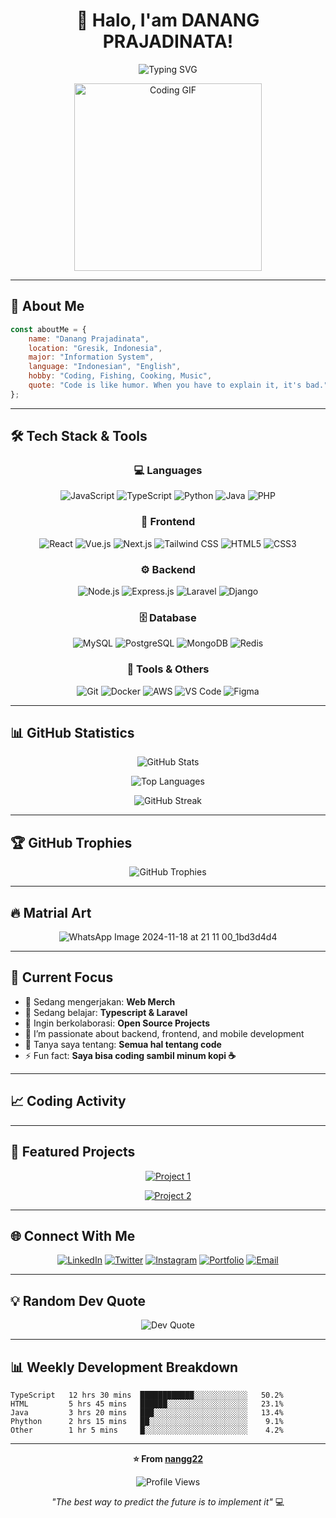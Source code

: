 <!-- GitHub Profile README Template -->

<div align="center">
  
# 👋 Halo, I'am DANANG PRAJADINATA!

<img src="https://readme-typing-svg.herokuapp.com?font=Fira+Code&pause=1000&color=36BCF7&center=true&vCenter=true&width=435&lines=Full+Stack+Developer;UI%2FUX+Enthusiast;Material+Art's;Always+Learning+New+Things;Love+to+Code+%26+Create!" alt="Typing SVG" />

</div>

<p align="center">
  <img src="https://media.giphy.com/media/L1R1tvI9svkIWwpVYr/giphy.gif" width="300" alt="Coding GIF" />
</p>

---
## 🚀 About Me

```javascript
const aboutMe = {
    name: "Danang Prajadinata",
    location: "Gresik, Indonesia",
    major: "Information System",
    language: "Indonesian", "English",
    hobby: "Coding, Fishing, Cooking, Music",
    quote: "Code is like humor. When you have to explain it, it's bad."
};
```

---

## 🛠️ Tech Stack & Tools

<div align="center">

### 💻 Languages
![JavaScript](https://img.shields.io/badge/-JavaScript-F7DF1E?style=for-the-badge&logo=javascript&logoColor=black)
![TypeScript](https://img.shields.io/badge/-TypeScript-3178C6?style=for-the-badge&logo=typescript&logoColor=white)
![Python](https://img.shields.io/badge/-Python-3776AB?style=for-the-badge&logo=python&logoColor=white)
![Java](https://img.shields.io/badge/-Java-007396?style=for-the-badge&logo=java&logoColor=white)
![PHP](https://img.shields.io/badge/-PHP-777BB4?style=for-the-badge&logo=php&logoColor=white)

### 🎨 Frontend
![React](https://img.shields.io/badge/-React-61DAFB?style=for-the-badge&logo=react&logoColor=black)
![Vue.js](https://img.shields.io/badge/-Vue.js-4FC08D?style=for-the-badge&logo=vue.js&logoColor=white)
![Next.js](https://img.shields.io/badge/-Next.js-000000?style=for-the-badge&logo=next.js&logoColor=white)
![Tailwind CSS](https://img.shields.io/badge/-Tailwind_CSS-38B2AC?style=for-the-badge&logo=tailwind-css&logoColor=white)
![HTML5](https://img.shields.io/badge/-HTML5-E34F26?style=for-the-badge&logo=html5&logoColor=white)
![CSS3](https://img.shields.io/badge/-CSS3-1572B6?style=for-the-badge&logo=css3&logoColor=white)

### ⚙️ Backend
![Node.js](https://img.shields.io/badge/-Node.js-339933?style=for-the-badge&logo=node.js&logoColor=white)
![Express.js](https://img.shields.io/badge/-Express.js-000000?style=for-the-badge&logo=express&logoColor=white)
![Laravel](https://img.shields.io/badge/-Laravel-FF2D20?style=for-the-badge&logo=laravel&logoColor=white)
![Django](https://img.shields.io/badge/-Django-092E20?style=for-the-badge&logo=django&logoColor=white)

### 🗄️ Database
![MySQL](https://img.shields.io/badge/-MySQL-4479A1?style=for-the-badge&logo=mysql&logoColor=white)
![PostgreSQL](https://img.shields.io/badge/-PostgreSQL-336791?style=for-the-badge&logo=postgresql&logoColor=white)
![MongoDB](https://img.shields.io/badge/-MongoDB-47A248?style=for-the-badge&logo=mongodb&logoColor=white)
![Redis](https://img.shields.io/badge/-Redis-DC382D?style=for-the-badge&logo=redis&logoColor=white)

### 🔧 Tools & Others
![Git](https://img.shields.io/badge/-Git-F05032?style=for-the-badge&logo=git&logoColor=white)
![Docker](https://img.shields.io/badge/-Docker-2496ED?style=for-the-badge&logo=docker&logoColor=white)
![AWS](https://img.shields.io/badge/-AWS-232F3E?style=for-the-badge&logo=amazon-aws&logoColor=white)
![VS Code](https://img.shields.io/badge/-VS_Code-007ACC?style=for-the-badge&logo=visual-studio-code&logoColor=white)
![Figma](https://img.shields.io/badge/-Figma-F24E1E?style=for-the-badge&logo=figma&logoColor=white)

</div>

---

## 📊 GitHub Statistics

<div align="center">
  
![GitHub Stats](https://github-readme-stats.vercel.app/api?username=nangg22&show_icons=true&theme=radical&hide_border=true&count_private=true)

![Top Languages](https://github-readme-stats.vercel.app/api/top-langs/?username=nangg22&layout=compact&theme=radical&hide_border=true)

![GitHub Streak](https://github-readme-streak-stats.herokuapp.com/?user=nangg22&theme=radical&hide_border=true)

</div>

---

## 🏆 GitHub Trophies

<div align="center">
  
![GitHub Trophies](https://github-profile-trophy.vercel.app/?username=nangg22&theme=radical&no-frame=true&no-bg=false&margin-w=4)

</div>

---

## 🔥 Matrial Art

<div align="center">
  
![WhatsApp Image 2024-11-18 at 21 11 00_1bd3d4d4](https://github.com/user-attachments/assets/1cfcd780-b1f5-45e8-9e3d-78459b2d528a)

</div>

---

## 🎯 Current Focus

- 🔭 Sedang mengerjakan: **Web Merch**
- 🌱 Sedang belajar: **Typescript & Laravel**
- 👯 Ingin berkolaborasi: **Open Source Projects**
- 🧠 I’m passionate about backend, frontend, and mobile development
- 💬 Tanya saya tentang: **Semua hal tentang code**
- ⚡ Fun fact: **Saya bisa coding sambil minum kopi ☕**

---

## 📈 Coding Activity

<!--START_SECTION:waka-->
<!--END_SECTION:waka-->

---

## 🎨 Featured Projects

<div align="center">

[![Project 1](https://github-readme-stats.vercel.app/api/pin/?username=nangg22&repo=README.md1&theme=radical&hide_border=true)](https://github.com/nangg22/README.md1)

[![Project 2](https://github-readme-stats.vercel.app/api/pin/?username=nangg22&repo=README.md2&theme=radical&hide_border=true)](https://github.com/nangg22/README.md2)

</div>

---

## 🌐 Connect With Me

<div align="center">

[![LinkedIn](https://img.shields.io/badge/-LinkedIn-0077B5?style=for-the-badge&logo=linkedin&logoColor=white)](https://www.linkedin.com/in/danang-prajadinata-89ab84354/)
[![Twitter](https://img.shields.io/badge/-Twitter-1DA1F2?style=for-the-badge&logo=twitter&logoColor=white)](https://x.com/Nanggxd7)
[![Instagram](https://img.shields.io/badge/-Instagram-E4405F?style=for-the-badge&logo=instagram&logoColor=white)](https://www.instagram.com/nangg.arpk21/?hl=en)
[![Portfolio](https://img.shields.io/badge/-Portfolio-000000?style=for-the-badge&logo=react&logoColor=white)](https://nanggporto.netlify.app/)
[![Email](https://img.shields.io/badge/-Email-D14836?style=for-the-badge&logo=gmail&logoColor=white)](mailto:dpraja620@gmail.com)

</div>

---

## 💡 Random Dev Quote

<div align="center">

![Dev Quote](https://quotes-github-readme.vercel.app/api?type=horizontal&theme=radical)

</div>

---

## 📊 Weekly Development Breakdown

```text
TypeScript   12 hrs 30 mins  ████████████░░░░░░░░░░░░   50.2%
HTML         5 hrs 45 mins   ██████░░░░░░░░░░░░░░░░░░   23.1%
Java         3 hrs 20 mins   ███░░░░░░░░░░░░░░░░░░░░░   13.4% 
Phython      2 hrs 15 mins   ██░░░░░░░░░░░░░░░░░░░░░░    9.1%
Other        1 hr 5 mins     █░░░░░░░░░░░░░░░░░░░░░░░    4.2%
```

---

<div align="center">

**⭐ From [nangg22](https://github.com/nangg22)**

![Profile Views](https://komarev.com/ghpvc/?username=nangg22&color=brightgreen&style=flat-square&label=Profile+Views)

*"The best way to predict the future is to implement it"* 💻

</div>

